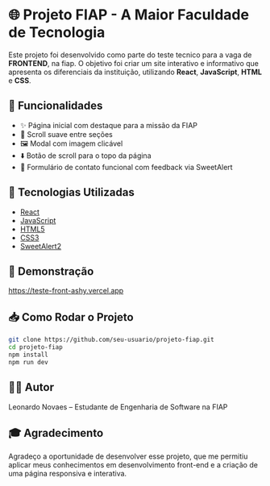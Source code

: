 # 🌐 Projeto FIAP - A Maior Faculdade de Tecnologia

Este projeto foi desenvolvido como parte do teste tecnico para a vaga de **FRONTEND**, na fiap. O objetivo foi criar um site interativo e informativo que apresenta os diferenciais da instituição, utilizando **React**, **JavaScript**, **HTML** e **CSS**.

## 🚀 Funcionalidades

- ✨ Página inicial com destaque para a missão da FIAP
- 📜 Scroll suave entre seções
- 🖼️ Modal com imagem clicável
- ⬇️ Botão de scroll para o topo da página
- 📩 Formulário de contato funcional com feedback via SweetAlert

## 🔧 Tecnologias Utilizadas

- [React](https://reactjs.org/)
- [JavaScript](https://developer.mozilla.org/pt-BR/docs/Web/JavaScript)
- [HTML5](https://developer.mozilla.org/pt-BR/docs/Web/HTML)
- [CSS3](https://developer.mozilla.org/pt-BR/docs/Web/CSS)
- [SweetAlert2](https://sweetalert2.github.io/)


## 📸 Demonstração

https://teste-front-ashy.vercel.app

## 📥 Como Rodar o Projeto
```bash
git clone https://github.com/seu-usuario/projeto-fiap.git
cd projeto-fiap
npm install
npm run dev
```
## 👨‍💻 Autor
Leonardo Novaes – Estudante de Engenharia de Software na FIAP

## 🎓 Agradecimento
Agradeço a oportunidade de desenvolver esse projeto, que me permitiu aplicar meus conhecimentos em desenvolvimento front-end e a criação de uma página responsiva e interativa.





